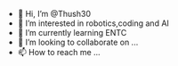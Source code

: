 - 👋 Hi, I’m @Thush30
- 👀 I’m interested in robotics,coding  and AI
- 🌱 I’m currently learning ENTC
- 💞️ I’m looking to collaborate on ...
- 📫 How to reach me ...

<!---
Thush30/Thush30 is a ✨ special ✨ repository because its `README.md` (this file) appears on your GitHub profile.
You can click the Preview link to take a look at your changes.
--->
